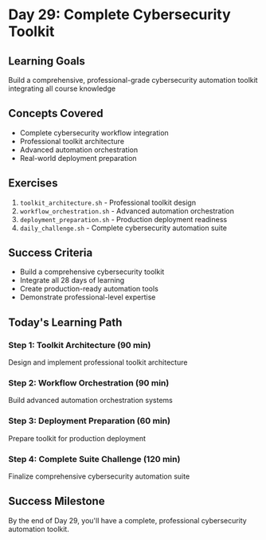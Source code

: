 # Day 29: Complete Cybersecurity Toolkit

## Learning Goals
Build a comprehensive, professional-grade cybersecurity automation toolkit integrating all course knowledge

## Concepts Covered
- Complete cybersecurity workflow integration
- Professional toolkit architecture
- Advanced automation orchestration
- Real-world deployment preparation

## Exercises
1. `toolkit_architecture.sh` - Professional toolkit design
2. `workflow_orchestration.sh` - Advanced automation orchestration
3. `deployment_preparation.sh` - Production deployment readiness
4. `daily_challenge.sh` - Complete cybersecurity automation suite

## Success Criteria
- Build a comprehensive cybersecurity toolkit
- Integrate all 28 days of learning
- Create production-ready automation tools
- Demonstrate professional-level expertise

## Today's Learning Path

### Step 1: Toolkit Architecture (90 min)
Design and implement professional toolkit architecture

### Step 2: Workflow Orchestration (90 min)
Build advanced automation orchestration systems

### Step 3: Deployment Preparation (60 min)
Prepare toolkit for production deployment

### Step 4: Complete Suite Challenge (120 min)
Finalize comprehensive cybersecurity automation suite

## Success Milestone
By the end of Day 29, you'll have a complete, professional cybersecurity automation toolkit.
